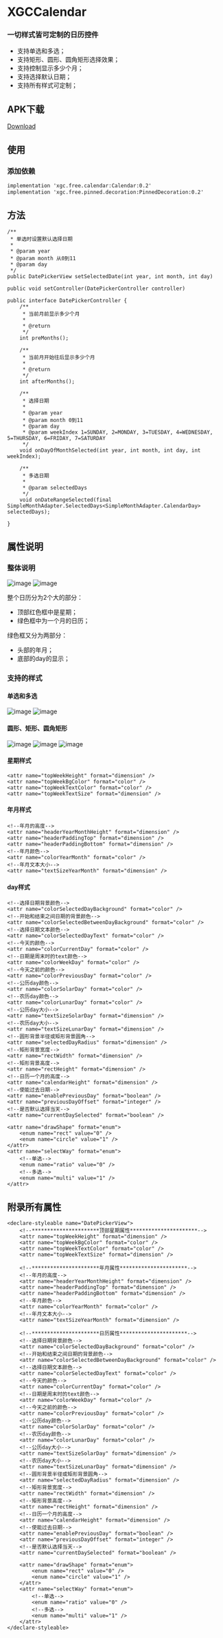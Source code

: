 # XGCCalendar
### 一切样式皆可定制的日历控件
- 支持单选和多选；
- 支持矩形、圆形、圆角矩形选择效果；
- 支持控制显示多少个月；
- 支持选择默认日期；
- 支持所有样式可定制；

## APK下载
[Download](https://github.com/linuxjava/XGCCalendar/raw/master/apk/app-debug.apk)

## 使用
### 添加依赖
```xml
implementation 'xgc.free.calendar:Calendar:0.2'
implementation 'xgc.free.pinned.decoration:PinnedDecoration:0.2'
```
## 方法

```
/**
 * 单选时设置默认选择日期
 *
 * @param year
 * @param month 从0到11
 * @param day
 */
public DatePickerView setSelectedDate(int year, int month, int day)

public void setController(DatePickerController controller)
```

```
public interface DatePickerController {
    /**
     * 当前月前显示多少个月
     *
     * @return
     */
    int preMonths();

    /**
     * 当前月开始往后显示多少个月
     *
     * @return
     */
    int afterMonths();

    /**
     * 选择日期
     *
     * @param year
     * @param month 0到11
     * @param day
     * @param weekIndex 1=SUNDAY, 2=MONDAY, 3=TUESDAY, 4=WEDNESDAY, 5=THURSDAY, 6=FRIDAY, 7=SATURDAY
     */
    void onDayOfMonthSelected(int year, int month, int day, int weekIndex);

    /**
     * 多选日期
     *
     * @param selectedDays
     */
    void onDateRangeSelected(final SimpleMonthAdapter.SelectedDays<SimpleMonthAdapter.CalendarDay> selectedDays);

}
```
## 属性说明

### 整体说明
![image](https://github.com/linuxjava/XGCCalendar/raw/master/screenshot/1.png)
![image](https://github.com/linuxjava/XGCCalendar/raw/master/screenshot/6.gif)

整个日历分为2个大的部分：
- 顶部红色框中是星期；
- 绿色框中为一个月的日历；

绿色框又分为两部分：
- 头部的年月；
- 底部的day的显示；

### 支持的样式

#### 单选和多选
![image](https://github.com/linuxjava/XGCCalendar/raw/master/screenshot/2.png)
![image](https://github.com/linuxjava/XGCCalendar/raw/master/screenshot/3.png)

#### 圆形、矩形、圆角矩形
![image](https://github.com/linuxjava/XGCCalendar/raw/master/screenshot/2.png)
![image](https://github.com/linuxjava/XGCCalendar/raw/master/screenshot/4.png)
![image](https://github.com/linuxjava/XGCCalendar/raw/master/screenshot/5.png)

#### 星期样式

```
<attr name="topWeekHeight" format="dimension" />
<attr name="topWeekBgColor" format="color" />
<attr name="topWeekTextColor" format="color" />
<attr name="topWeekTextSize" format="dimension" />
```

#### 年月样式

```
<!--年月的高度-->
<attr name="headerYearMonthHeight" format="dimension" />
<attr name="headerPaddingTop" format="dimension" />
<attr name="headerPaddingBottom" format="dimension" />
<!--年月颜色-->
<attr name="colorYearMonth" format="color" />
<!--年月文本大小-->
<attr name="textSizeYearMonth" format="dimension" />
```

#### day样式

```
<!--选择日期背景颜色-->
<attr name="colorSelectedDayBackground" format="color" />
<!--开始和结束之间日期的背景颜色-->
<attr name="colorSelectedBetweenDayBackground" format="color" />
<!--选择日期文本颜色-->
<attr name="colorSelectedDayText" format="color" />
<!--今天的颜色-->
<attr name="colorCurrentDay" format="color" />
<!--日期是周末时的text颜色-->
<attr name="colorWeekDay" format="color" />
<!--今天之前的颜色-->
<attr name="colorPreviousDay" format="color" />
<!--公历day颜色-->
<attr name="colorSolarDay" format="color" />
<!--农历day颜色-->
<attr name="colorLunarDay" format="color" />
<!--公历day大小-->
<attr name="textSizeSolarDay" format="dimension" />
<!--农历day大小-->
<attr name="textSizeLunarDay" format="dimension" />
<!--圆形背景半径或矩形背景圆角-->
<attr name="selectedDayRadius" format="dimension" />
<!--矩形背景宽度-->
<attr name="rectWidth" format="dimension" />
<!--矩形背景高度-->
<attr name="rectHeight" format="dimension" />
<!--日历一个月的高度-->
<attr name="calendarHeight" format="dimension" />
<!--使能过去日期-->
<attr name="enablePreviousDay" format="boolean" />
<attr name="previousDayOffset" format="integer" />
<!--是否默认选择当天-->
<attr name="currentDaySelected" format="boolean" />

<attr name="drawShape" format="enum">
    <enum name="rect" value="0" />
    <enum name="circle" value="1" />
</attr>
<attr name="selectWay" format="enum">
    <!--单选-->
    <enum name="ratio" value="0" />
    <!--多选-->
    <enum name="multi" value="1" />
</attr>
```

## 附录所有属性

```
<declare-styleable name="DatePickerView">
    <!--**********************顶部星期属性**********************-->
    <attr name="topWeekHeight" format="dimension" />
    <attr name="topWeekBgColor" format="color" />
    <attr name="topWeekTextColor" format="color" />
    <attr name="topWeekTextSize" format="dimension" />

    <!--**********************年月属性**********************-->
    <!--年月的高度-->
    <attr name="headerYearMonthHeight" format="dimension" />
    <attr name="headerPaddingTop" format="dimension" />
    <attr name="headerPaddingBottom" format="dimension" />
    <!--年月颜色-->
    <attr name="colorYearMonth" format="color" />
    <!--年月文本大小-->
    <attr name="textSizeYearMonth" format="dimension" />

    <!--**********************日历属性**********************-->
    <!--选择日期背景颜色-->
    <attr name="colorSelectedDayBackground" format="color" />
    <!--开始和结束之间日期的背景颜色-->
    <attr name="colorSelectedBetweenDayBackground" format="color" />
    <!--选择日期文本颜色-->
    <attr name="colorSelectedDayText" format="color" />
    <!--今天的颜色-->
    <attr name="colorCurrentDay" format="color" />
    <!--日期是周末时的text颜色-->
    <attr name="colorWeekDay" format="color" />
    <!--今天之前的颜色-->
    <attr name="colorPreviousDay" format="color" />
    <!--公历day颜色-->
    <attr name="colorSolarDay" format="color" />
    <!--农历day颜色-->
    <attr name="colorLunarDay" format="color" />
    <!--公历day大小-->
    <attr name="textSizeSolarDay" format="dimension" />
    <!--农历day大小-->
    <attr name="textSizeLunarDay" format="dimension" />
    <!--圆形背景半径或矩形背景圆角-->
    <attr name="selectedDayRadius" format="dimension" />
    <!--矩形背景宽度-->
    <attr name="rectWidth" format="dimension" />
    <!--矩形背景高度-->
    <attr name="rectHeight" format="dimension" />
    <!--日历一个月的高度-->
    <attr name="calendarHeight" format="dimension" />
    <!--使能过去日期-->
    <attr name="enablePreviousDay" format="boolean" />
    <attr name="previousDayOffset" format="integer" />
    <!--是否默认选择当天-->
    <attr name="currentDaySelected" format="boolean" />

    <attr name="drawShape" format="enum">
        <enum name="rect" value="0" />
        <enum name="circle" value="1" />
    </attr>
    <attr name="selectWay" format="enum">
        <!--单选-->
        <enum name="ratio" value="0" />
        <!--多选-->
        <enum name="multi" value="1" />
    </attr>
</declare-styleable>
```




